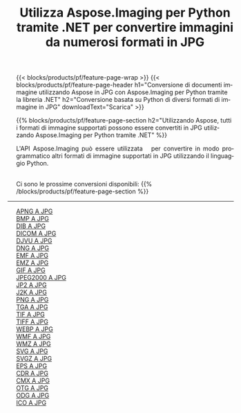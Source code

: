 ﻿---
title: Utilizza Aspose.Imaging per Python tramite .NET per convertire immagini da numerosi formati in JPG 
weight: 3920
url: /it/python-net/conversion/to/jpg 
lang: it
langdirlevel: 2
locales: zh-hans,ja,it,ru,de,es,fr,nl,id,lt,pl,pt,vi,tr,ko,zh-hant,ar,hi,th,sv,cs,uk,he
description: Puoi utilizzare Aspose.Imaging per Python tramite la libreria .NET per convertire da una varietà di formati in JPG
---

{{< blocks/products/pf/feature-page-wrap >}}
{{< blocks/products/pf/feature-page-header h1="Conversione di documenti immagine utilizzando Aspose in JPG con Aspose.Imaging per Python tramite la libreria .NET" h2="Conversione basata su Python di diversi formati di immagine in JPG" downloadText="Scarica" >}}


{{% blocks/products/pf/feature-page-section  h2="Utilizzando Aspose, tutti i formati di immagine supportati possono essere convertiti in JPG utilizzando Aspose.Imaging per Python tramite .NET" %}}
<p align=justify>L'API Aspose.Imaging può essere utilizzata   per convertire in modo programmatico altri formati di immagine supportati in JPG utilizzando il linguaggio Python.</p>
<br/>
Ci sono le prossime conversioni disponibili:
{{% /blocks/products/pf/feature-page-section %}}
<div class="container-fluid productfamilypage bg-gray">
    <div class="convertypes bg-gray agp-content section">
        <div class="container">
		<hr style="margin-left:-20px;"/>
		<div class="row other-converters">
		    <div class='col-md-2 other-converter remove-lp remove-rp'><a href="/imaging/it/python-net/conversion/apng-to-jpg" >APNG A JPG</a></div>
<div class='col-md-2 other-converter remove-lp remove-rp'><a href="/imaging/it/python-net/conversion/bmp-to-jpg" >BMP A JPG</a></div>
<div class='col-md-2 other-converter remove-lp remove-rp'><a href="/imaging/it/python-net/conversion/dib-to-jpg" >DIB A JPG</a></div>
<div class='col-md-2 other-converter remove-lp remove-rp'><a href="/imaging/it/python-net/conversion/dicom-to-jpg" >DICOM A JPG</a></div>
<div class='col-md-2 other-converter remove-lp remove-rp'><a href="/imaging/it/python-net/conversion/djvu-to-jpg" >DJVU A JPG</a></div>
<div class='col-md-2 other-converter remove-lp remove-rp'><a href="/imaging/it/python-net/conversion/dng-to-jpg" >DNG A JPG</a></div>
<div class='col-md-2 other-converter remove-lp remove-rp'><a href="/imaging/it/python-net/conversion/emf-to-jpg" >EMF A JPG</a></div>
<div class='col-md-2 other-converter remove-lp remove-rp'><a href="/imaging/it/python-net/conversion/emz-to-jpg" >EMZ A JPG</a></div>
<div class='col-md-2 other-converter remove-lp remove-rp'><a href="/imaging/it/python-net/conversion/gif-to-jpg" >GIF A JPG</a></div>
<div class='col-md-2 other-converter remove-lp remove-rp'><a href="/imaging/it/python-net/conversion/jpeg2000-to-jpg" >JPEG2000 A JPG</a></div>
<div class='col-md-2 other-converter remove-lp remove-rp'><a href="/imaging/it/python-net/conversion/jp2-to-jpg" >JP2 A JPG</a></div>
<div class='col-md-2 other-converter remove-lp remove-rp'><a href="/imaging/it/python-net/conversion/j2k-to-jpg" >J2K A JPG</a></div>
<div class='col-md-2 other-converter remove-lp remove-rp'><a href="/imaging/it/python-net/conversion/png-to-jpg" >PNG A JPG</a></div>
<div class='col-md-2 other-converter remove-lp remove-rp'><a href="/imaging/it/python-net/conversion/tga-to-jpg" >TGA A JPG</a></div>
<div class='col-md-2 other-converter remove-lp remove-rp'><a href="/imaging/it/python-net/conversion/tif-to-jpg" >TIF A JPG</a></div>
<div class='col-md-2 other-converter remove-lp remove-rp'><a href="/imaging/it/python-net/conversion/tiff-to-jpg" >TIFF A JPG</a></div>
<div class='col-md-2 other-converter remove-lp remove-rp'><a href="/imaging/it/python-net/conversion/webp-to-jpg" >WEBP A JPG</a></div>
<div class='col-md-2 other-converter remove-lp remove-rp'><a href="/imaging/it/python-net/conversion/wmf-to-jpg" >WMF A JPG</a></div>
<div class='col-md-2 other-converter remove-lp remove-rp'><a href="/imaging/it/python-net/conversion/wmz-to-jpg" >WMZ A JPG</a></div>
<div class='col-md-2 other-converter remove-lp remove-rp'><a href="/imaging/it/python-net/conversion/svg-to-jpg" >SVG A JPG</a></div>
<div class='col-md-2 other-converter remove-lp remove-rp'><a href="/imaging/it/python-net/conversion/svgz-to-jpg" >SVGZ A JPG</a></div>
<div class='col-md-2 other-converter remove-lp remove-rp'><a href="/imaging/it/python-net/conversion/eps-to-jpg" >EPS A JPG</a></div>
<div class='col-md-2 other-converter remove-lp remove-rp'><a href="/imaging/it/python-net/conversion/cdr-to-jpg" >CDR A JPG</a></div>
<div class='col-md-2 other-converter remove-lp remove-rp'><a href="/imaging/it/python-net/conversion/cmx-to-jpg" >CMX A JPG</a></div>
<div class='col-md-2 other-converter remove-lp remove-rp'><a href="/imaging/it/python-net/conversion/otg-to-jpg" >OTG A JPG</a></div>
<div class='col-md-2 other-converter remove-lp remove-rp'><a href="/imaging/it/python-net/conversion/odg-to-jpg" >ODG A JPG</a></div>
<div class='col-md-2 other-converter remove-lp remove-rp'><a href="/imaging/it/python-net/conversion/ico-to-jpg" >ICO A JPG</a></div>
                </div>
        </div>
    </div>
</div>
<br/>

